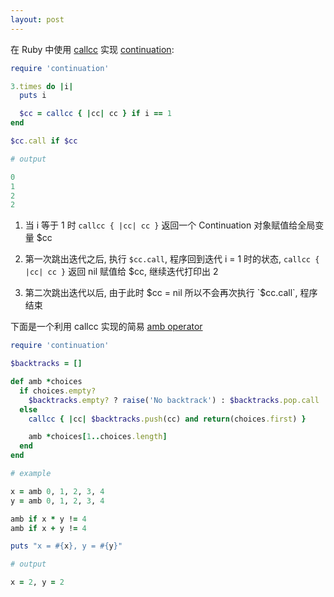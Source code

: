 ```yaml
---
layout: post
---
```


在 Ruby 中使用 [callcc](http://www.ruby-doc.org/core-2.1.5/Continuation.html) 实现 [continuation](http://en.wikipedia.org/wiki/Continuation):

```ruby
require 'continuation'

3.times do |i|
  puts i

  $cc = callcc { |cc| cc } if i == 1
end

$cc.call if $cc

# output

0
1
2
2
```

1. 当 i 等于 1 时 `callcc { |cc| cc }` 返回一个 Continuation 对象赋值给全局变量 $cc

2. 第一次跳出迭代之后, 执行 `$cc.call`, 程序回到迭代 i = 1 时的状态, `callcc { |cc| cc }` 返回 nil 赋值给 $cc, 继续迭代打印出 2

3. 第二次跳出迭代以后, 由于此时 $cc = nil 所以不会再次执行 `$cc.call`, 程序结束

下面是一个利用 callcc 实现的简易 [amb operator](http://community.schemewiki.org/?amb)

```ruby
require 'continuation'

$backtracks = []

def amb *choices
  if choices.empty?
    $backtracks.empty? ? raise('No backtrack') : $backtracks.pop.call
  else
    callcc { |cc| $backtracks.push(cc) and return(choices.first) }

    amb *choices[1..choices.length]
  end
end

# example

x = amb 0, 1, 2, 3, 4
y = amb 0, 1, 2, 3, 4

amb if x * y != 4
amb if x + y != 4

puts "x = #{x}, y = #{y}"

# output

x = 2, y = 2
```
